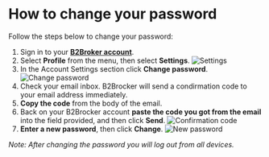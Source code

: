 # How to change your password

Follow the steps below to change your password:

1. Sign in to your **[B2Broker account](https://my.b2bdemo.net/en/login)**. 
2. Select **Profile** from the menu, then select **Settings**.
![Settings](<url src="https://disk.yandex.ru/client/disk/Test?idApp=client&dialog=slider&idDialog=%2Fdisk%2FTest%2FSettings.jpg" />) 
3. In the Account Settings section click **Change password**.
![Change password](https://disk.yandex.ru/client/disk/Test?idApp=client&dialog=slider&idDialog=%2Fdisk%2FTest%2FChange_password.jpg)
4. Check your email inbox. B2Brocker will send a condirmation code to your email address immediately.
5. **Copy the code** from the body of the email.
6. Back on your B2Brocker account **paste the code you got from the email** into the field provided, and then click **Send**.
![Confirmation code](C:\Users\Admin\Desktop\Test\Confirmation_code.jpg)
7. **Enter a new password**, then click **Change**.
![New password](C:\Users\Admin\Desktop\Test\New_password.jpg)

_Note: After changing the password you will log out from all devices._

